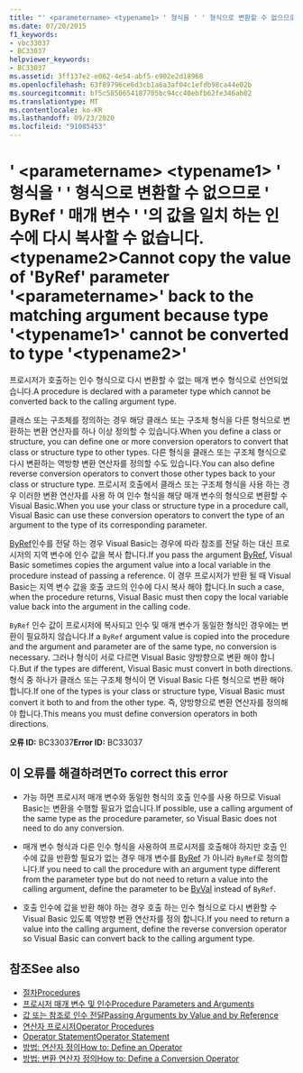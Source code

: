 ```yaml
---
title: "' <parametername> <typename1> ' 형식을 ' ' 형식으로 변환할 수 없으므로 ' ByRef ' 매개 변수 ' '의 값을 일치 하는 인수에 다시 복사할 수 없습니다. <typename2>"
ms.date: 07/20/2015
f1_keywords:
- vbc33037
- BC33037
helpviewer_keywords:
- BC33037
ms.assetid: 3ff137e2-e062-4e54-abf5-e902e2d18968
ms.openlocfilehash: 63f89796ce6d3cb1a6a3af04c1efdb98ca44e02b
ms.sourcegitcommit: bf5c5850654187705bc94cc40ebfb62fe346ab02
ms.translationtype: MT
ms.contentlocale: ko-KR
ms.lasthandoff: 09/23/2020
ms.locfileid: "91085453"
---
```

# <a name="cannot-copy-the-value-of-byref-parameter-parametername-back-to-the-matching-argument-because-type-typename1-cannot-be-converted-to-type-typename2"></a><span data-ttu-id="cbfcf-102">' \<parametername> \<typename1> ' 형식을 ' ' 형식으로 변환할 수 없으므로 ' ByRef ' 매개 변수 ' '의 값을 일치 하는 인수에 다시 복사할 수 없습니다. \<typename2></span><span class="sxs-lookup"><span data-stu-id="cbfcf-102">Cannot copy the value of 'ByRef' parameter '\<parametername>' back to the matching argument because type '\<typename1>' cannot be converted to type '\<typename2>'</span></span>

<span data-ttu-id="cbfcf-103">프로시저가 호출하는 인수 형식으로 다시 변환할 수 없는 매개 변수 형식으로 선언되었습니다.</span><span class="sxs-lookup"><span data-stu-id="cbfcf-103">A procedure is declared with a parameter type which cannot be converted back to the calling argument type.</span></span>  
  
 <span data-ttu-id="cbfcf-104">클래스 또는 구조체를 정의하는 경우 해당 클래스 또는 구조체 형식을 다른 형식으로 변환하는 변환 연산자를 하나 이상 정의할 수 있습니다.</span><span class="sxs-lookup"><span data-stu-id="cbfcf-104">When you define a class or structure, you can define one or more conversion operators to convert that class or structure type to other types.</span></span> <span data-ttu-id="cbfcf-105">다른 형식을 클래스 또는 구조체 형식으로 다시 변환하는 역방향 변환 연산자를 정의할 수도 있습니다.</span><span class="sxs-lookup"><span data-stu-id="cbfcf-105">You can also define reverse conversion operators to convert those other types back to your class or structure type.</span></span> <span data-ttu-id="cbfcf-106">프로시저 호출에서 클래스 또는 구조체 형식을 사용 하는 경우 이러한 변환 연산자를 사용 하 여 인수 형식을 해당 매개 변수의 형식으로 변환할 수 Visual Basic.</span><span class="sxs-lookup"><span data-stu-id="cbfcf-106">When you use your class or structure type in a procedure call, Visual Basic can use these conversion operators to convert the type of an argument to the type of its corresponding parameter.</span></span>  
  
 <span data-ttu-id="cbfcf-107">[ByRef](../language-reference/modifiers/byref.md)인수를 전달 하는 경우 Visual Basic는 경우에 따라 참조를 전달 하는 대신 프로시저의 지역 변수에 인수 값을 복사 합니다.</span><span class="sxs-lookup"><span data-stu-id="cbfcf-107">If you pass the argument [ByRef](../language-reference/modifiers/byref.md), Visual Basic sometimes copies the argument value into a local variable in the procedure instead of passing a reference.</span></span> <span data-ttu-id="cbfcf-108">이 경우 프로시저가 반환 될 때 Visual Basic는 지역 변수 값을 호출 코드의 인수에 다시 복사 해야 합니다.</span><span class="sxs-lookup"><span data-stu-id="cbfcf-108">In such a case, when the procedure returns, Visual Basic must then copy the local variable value back into the argument in the calling code.</span></span>  
  
 <span data-ttu-id="cbfcf-109">`ByRef` 인수 값이 프로시저에 복사되고 인수 및 매개 변수가 동일한 형식인 경우에는 변환이 필요하지 않습니다.</span><span class="sxs-lookup"><span data-stu-id="cbfcf-109">If a `ByRef` argument value is copied into the procedure and the argument and parameter are of the same type, no conversion is necessary.</span></span> <span data-ttu-id="cbfcf-110">그러나 형식이 서로 다르면 Visual Basic 양방향으로 변환 해야 합니다.</span><span class="sxs-lookup"><span data-stu-id="cbfcf-110">But if the types are different, Visual Basic must convert in both directions.</span></span> <span data-ttu-id="cbfcf-111">형식 중 하나가 클래스 또는 구조체 형식이 면 Visual Basic 다른 형식으로 변환 해야 합니다.</span><span class="sxs-lookup"><span data-stu-id="cbfcf-111">If one of the types is your class or structure type, Visual Basic must convert it both to and from the other type.</span></span> <span data-ttu-id="cbfcf-112">즉, 양방향으로 변환 연산자를 정의해야 합니다.</span><span class="sxs-lookup"><span data-stu-id="cbfcf-112">This means you must define conversion operators in both directions.</span></span>  
  
 <span data-ttu-id="cbfcf-113">**오류 ID:** BC33037</span><span class="sxs-lookup"><span data-stu-id="cbfcf-113">**Error ID:** BC33037</span></span>  
  
## <a name="to-correct-this-error"></a><span data-ttu-id="cbfcf-114">이 오류를 해결하려면</span><span class="sxs-lookup"><span data-stu-id="cbfcf-114">To correct this error</span></span>  
  
- <span data-ttu-id="cbfcf-115">가능 하면 프로시저 매개 변수와 동일한 형식의 호출 인수를 사용 하므로 Visual Basic는 변환을 수행할 필요가 없습니다.</span><span class="sxs-lookup"><span data-stu-id="cbfcf-115">If possible, use a calling argument of the same type as the procedure parameter, so Visual Basic does not need to do any conversion.</span></span>  
  
- <span data-ttu-id="cbfcf-116">매개 변수 형식과 다른 인수 형식을 사용하여 프로시저를 호출해야 하지만 호출 인수에 값을 반환할 필요가 없는 경우 매개 변수를 [ByRef](../language-reference/modifiers/byval.md) 가 아니라 `ByRef`로 정의합니다.</span><span class="sxs-lookup"><span data-stu-id="cbfcf-116">If you need to call the procedure with an argument type different from the parameter type but do not need to return a value into the calling argument, define the parameter to be [ByVal](../language-reference/modifiers/byval.md) instead of `ByRef`.</span></span>  
  
- <span data-ttu-id="cbfcf-117">호출 인수에 값을 반환 해야 하는 경우 호출 하는 인수 형식으로 다시 변환할 수 Visual Basic 있도록 역방향 변환 연산자를 정의 합니다.</span><span class="sxs-lookup"><span data-stu-id="cbfcf-117">If you need to return a value into the calling argument, define the reverse conversion operator so Visual Basic can convert back to the calling argument type.</span></span>  
  
## <a name="see-also"></a><span data-ttu-id="cbfcf-118">참조</span><span class="sxs-lookup"><span data-stu-id="cbfcf-118">See also</span></span>

- [<span data-ttu-id="cbfcf-119">절차</span><span class="sxs-lookup"><span data-stu-id="cbfcf-119">Procedures</span></span>](../programming-guide/language-features/procedures/index.md)
- [<span data-ttu-id="cbfcf-120">프로시저 매개 변수 및 인수</span><span class="sxs-lookup"><span data-stu-id="cbfcf-120">Procedure Parameters and Arguments</span></span>](../programming-guide/language-features/procedures/procedure-parameters-and-arguments.md)
- [<span data-ttu-id="cbfcf-121">값 또는 참조로 인수 전달</span><span class="sxs-lookup"><span data-stu-id="cbfcf-121">Passing Arguments by Value and by Reference</span></span>](../programming-guide/language-features/procedures/passing-arguments-by-value-and-by-reference.md)
- [<span data-ttu-id="cbfcf-122">연산자 프로시저</span><span class="sxs-lookup"><span data-stu-id="cbfcf-122">Operator Procedures</span></span>](../programming-guide/language-features/procedures/operator-procedures.md)
- [<span data-ttu-id="cbfcf-123">Operator Statement</span><span class="sxs-lookup"><span data-stu-id="cbfcf-123">Operator Statement</span></span>](../language-reference/statements/operator-statement.md)
- [<span data-ttu-id="cbfcf-124">방법: 연산자 정의</span><span class="sxs-lookup"><span data-stu-id="cbfcf-124">How to: Define an Operator</span></span>](../programming-guide/language-features/procedures/how-to-define-an-operator.md)
- [<span data-ttu-id="cbfcf-125">방법: 변환 연산자 정의</span><span class="sxs-lookup"><span data-stu-id="cbfcf-125">How to: Define a Conversion Operator</span></span>](../programming-guide/language-features/procedures/how-to-define-a-conversion-operator.md)
